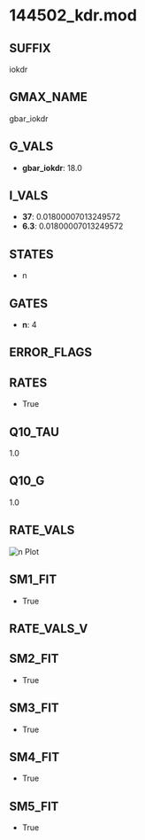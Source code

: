 # 144502_kdr.mod

## SUFFIX

iokdr

## GMAX_NAME

gbar_iokdr

## G_VALS

- **gbar_iokdr**: 18.0

## I_VALS

- **37**: 0.01800007013249572
- **6.3**: 0.01800007013249572

## STATES

- n

## GATES

- **n**: 4

## ERROR_FLAGS


## RATES

- True

## Q10_TAU

1.0

## Q10_G

1.0

## RATE_VALS

![n Plot](/Users/pbozelos/Dropbox/icg-Chai-Panos/supermodels/output_markdown_files/K/144502_kdr.mod/images/n.png)

## SM1_FIT

- True

## RATE_VALS_V

## SM2_FIT

- True

## SM3_FIT

- True

## SM4_FIT

- True

## SM5_FIT

- True


